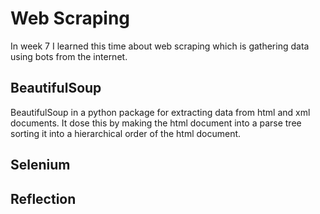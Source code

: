 # Web Scraping
In week 7 I learned this time about web scraping which is gathering data using bots from the internet.

## BeautifulSoup
BeautifulSoup in a python package for extracting data from html and xml documents. It dose this by making the html document into a parse tree sorting it into a hierarchical order of the html document.

## Selenium
## Reflection
